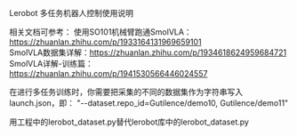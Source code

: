 Lerobot 多任务机器人控制使用说明

相关文档可参考：
使用SO101机械臂跑通SmolVLA：https://zhuanlan.zhihu.com/p/1933164131969659101  
SmolVLA数据集详解：https://zhuanlan.zhihu.com/p/1934618624959684721  
SmolVLA详解-训练篇：https://zhuanlan.zhihu.com/p/1941530566446024557  

在进行多任务训练时，你需要把采集的不同的数据集作为字符串写入launch.json，即：
"--dataset.repo_id=Gutilence/demo10, Gutilence/demo11"

用工程中的lerobot_dataset.py替代lerobot库中的lerobot_dataset.py
